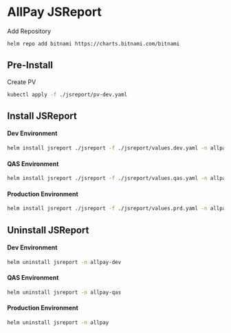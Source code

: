# AllPay JSReport
Add Repository
```sh
helm repo add bitnami https://charts.bitnami.com/bitnami
```
## Pre-Install
Create PV
```sh
kubectl apply -f ./jsreport/pv-dev.yaml
```
## Install JSReport
#### Dev Environment
```sh
helm install jsreport ./jsreport -f ./jsreport/values.dev.yaml -n allpay-dev
```
#### QAS Environment
```sh
helm install jsreport ./jsreport -f ./jsreport/values.qas.yaml -n allpay-qas
```
#### Production Environment
```sh
helm install jsreport ./jsreport -f ./jsreport/values.prd.yaml -n allpay
```

## Uninstall JSReport
#### Dev Environment
```sh
helm uninstall jsreport -n allpay-dev
```
#### QAS Environment
```sh
helm uninstall jsreport -n allpay-qas
```
#### Production Environment
```sh
helm uninstall jsreport -n allpay
```


